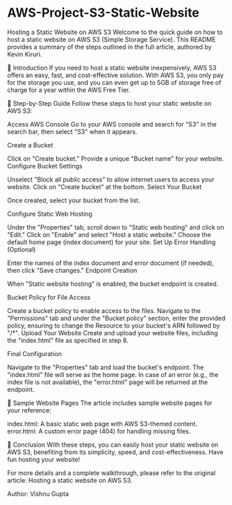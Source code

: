 # AWS-Project-S3-Static-Website
Hosting a Static Website on AWS S3
Welcome to the quick guide on how to host a static website on AWS S3 (Simple Storage Service). This README provides a summary of the steps outlined in the full article, authored by Kevin Kiruri.

🚀 Introduction
If you need to host a static website inexpensively, AWS S3 offers an easy, fast, and cost-effective solution. With AWS S3, you only pay for the storage you use, and you can even get up to 5GB of storage free of charge for a year within the AWS Free Tier.

📜 Step-by-Step Guide
Follow these steps to host your static website on AWS S3:

Access AWS Console
Go to your AWS console and search for "S3" in the search bar, then select "S3" when it appears.

Create a Bucket

Click on "Create bucket."
Provide a unique "Bucket name" for your website.
Configure Bucket Settings

Unselect "Block all public access" to allow internet users to access your website.
Click on "Create bucket" at the bottom.
Select Your Bucket

Once created, select your bucket from the list.

Configure Static Web Hosting

Under the "Properties" tab, scroll down to "Static web hosting" and click on "Edit."
Click on "Enable" and select "Host a static website." Choose the default home page (index document) for your site.
Set Up Error Handling (Optional)

Enter the names of the index document and error document (if needed), then click "Save changes."
Endpoint Creation

When "Static website hosting" is enabled, the bucket endpoint is created.

Bucket Policy for File Access

Create a bucket policy to enable access to the files.
Navigate to the "Permissions" tab and under the "Bucket policy" section, enter the provided policy, ensuring to change the Resource to your bucket's ARN followed by "/*".
Upload Your Website Create and upload your website files, including the "index.html" file as specified in step 8.

Final Configuration

Navigate to the "Properties" tab and load the bucket's endpoint. The "index.html" file will serve as the home page.
In case of an error (e.g., the index file is not available), the "error.html" page will be returned at the endpoint.

📃 Sample Website Pages
The article includes sample website pages for your reference:

index.html: A basic static web page with AWS S3-themed content.
error.html: A custom error page (404) for handling missing files.

🎉 Conclusion
With these steps, you can easily host your static website on AWS S3, benefiting from its simplicity, speed, and cost-effectiveness. Have fun hosting your website!

For more details and a complete walkthrough, please refer to the original article: Hosting a static website on AWS S3.

Author: Vishnu Gupta
